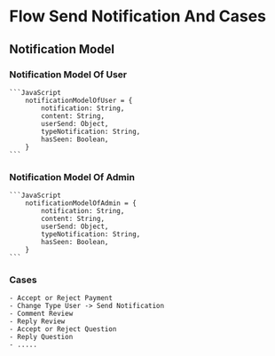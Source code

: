 # Flow Send Notification And Cases

## Notification Model

### Notification Model Of User

    ```JavaScript
        notificationModelOfUser = {
            notification: String,
            content: String,
            userSend: Object,
            typeNotification: String,
            hasSeen: Boolean,
        }
    ```

### Notification Model Of Admin

    ```JavaScript
        notificationModelOfAdmin = {
            notification: String,
            content: String,
            userSend: Object,
            typeNotification: String,
            hasSeen: Boolean,
        }
    ```

### Cases 

    - Accept or Reject Payment 
    - Change Type User -> Send Notification
    - Comment Review 
    - Reply Review
    - Accept or Reject Question
    - Reply Question
    - .....